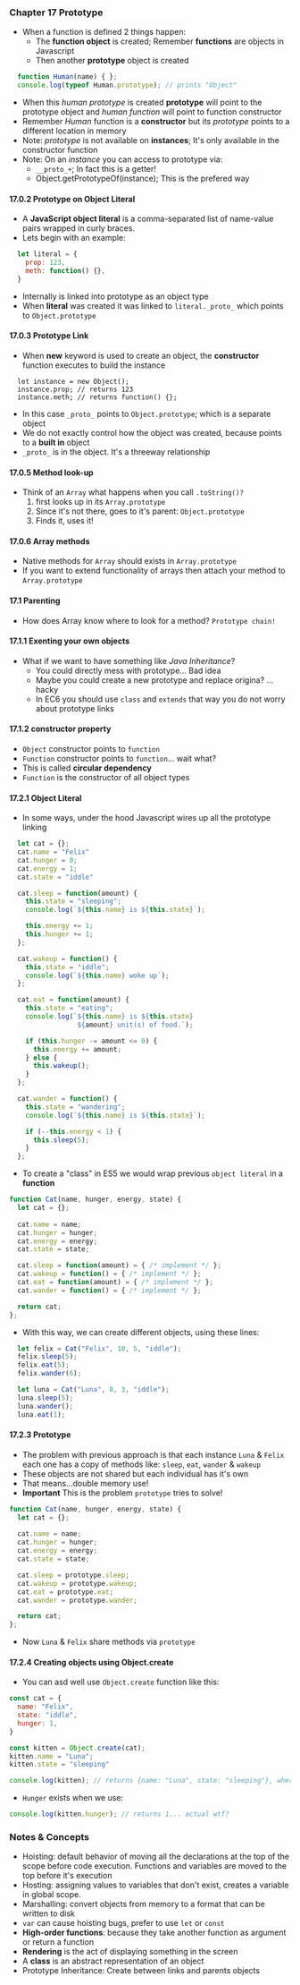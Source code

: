 ### Chapter 17 Prototype
- When a function is defined 2 things happen:
  - The **function object** is created; Remember **functions** are objects in Javascript
  - Then another **prototype** object is created
```javascript
  function Human(name) { };
  console.log(typeof Human.prototype); // prints "Object"
```
- When this _human prototype_ is created **prototype** will point to the prototype object and _human function_ will point to function constructor
- Remember _Human_ function is a **constructor** but its _prototype_ points to a different location in memory
- Note: _prototype_ is not available on **instances**; It's only available in the constructor function
- Note: On an _instance_ you can access to prototype via:
  - `__proto_+`; In fact this is a getter!
  - Object.getPrototypeOf(instance); This is the prefered way

#### 17.0.2 Prototype on Object Literal
- A **JavaScript object literal** is a comma-separated list of name-value pairs wrapped in curly braces.
- Lets begin with an example:
```javascript
  let literal = {
    prop: 123,
    meth: function() {},
  }
```
- Internally is linked into prototype as an object type
- When **literal** was created it was linked to `literal._proto_` which points to `Object.prototype`

#### 17.0.3 Prototype Link
- When **new** keyword is used to create an object, the **constructor** function executes to build the instance
```
  let instance = new Object();
  instance.prop; // returns 123
  instance.meth; // returns function() {};
```
- In this case `_proto_` points to `Object.prototype`; which is a separate object
- We do not exactly control how the object was created, because points to a **built in** object
- `_proto_` is in the object. It's a threeway relationship

#### 17.0.5 Method look-up
- Think of an `Array` what happens when you call `.toString()?`
  1. first looks up in its `Array.prototype`
  2. Since it's not there, goes to it's parent: `Object.prototype`
  3. Finds it, uses it!

#### 17.0.6 Array methods
- Native methods for `Array` should exists in `Array.prototype`
- If you want to extend functionality of arrays then attach your method to `Array.prototype`

#### 17.1 Parenting
- How does Array know where to look for a method? `Prototype chain!`

#### 17.1.1 Exenting your own objects
- What if we want to have something like _Java Inheritance_?
  - You could directly mess with prototype... Bad idea
  - Maybe you could create a new prototype and replace origina? ... hacky
  - In EC6 you should use `class` and `extends` that way you do not worry about prototype links

#### 17.1.2 constructor property
- `Object` constructor points to `function`
- `Function` constructor points to `function`... wait what?
- This is called **circular dependency**
- `Function` is the constructor of all object types

#### 17.2.1 Object Literal
- In some ways, under the hood Javascript wires up all the prototype linking
```javascript
  let cat = {};
  cat.name = "Felix"
  cat.hunger = 0;
  cat.energy = 1;
  cat.state = "iddle"

  cat.sleep = function(amount) {
    this.state = "sleeping";
    console.log(`${this.name} is ${this.state}`);

    this.energy += 1;
    this.hunger += 1;
  };

  cat.wakeup = function() {
    this.state = "iddle";  
    console.log(`${this.name} woke up`);
  };

  cat.eat = function(amount) {
    this.state = "eating";
    console.log(`${this.name} is ${this.state}
                 ${amount} unit(s) of food.`);

    if (this.hunger -= amount <= 0) {
      this.energy += amount;
    } else {
      this.wakeup();
    }
  };

  cat.wander = function() {
    this.state = "wandering";
    console.log(`${this.name} is ${this.state}`);

    if (--this.energy < 1) {
      this.sleep(5);
    }
  };
```
- To create a "class" in ES5 we would wrap previous `object literal` in a **function**
```javascript
function Cat(name, hunger, energy, state) {
  let cat = {};
  
  cat.name = name;
  cat.hunger = hunger;
  cat.energy = energy;
  cat.state = state;

  cat.sleep = function(amount) = { /* implement */ };
  cat.wakeup = function() = { /* implement */ };
  cat.eat = function(amount) = { /* implement */ };
  cat.wander = function() = { /* implement */ };

  return cat;
};
```
- With this way, we can create different objects, using these lines:
```javascript
  let felix = Cat("Felix", 10, 5, "iddle");
  felix.sleep(5);
  felix.eat(5);
  felix.wander(6);

  let luna = Cat("Luna", 8, 3, "iddle");
  luna.sleep(5);
  luna.wander();
  luna.eat(1);
```

#### 17.2.3 Prototype
- The problem with previous approach is that each instance `Luna` & `Felix` each one has a copy of methods like: `sleep`, `eat`, `wander` & `wakeup`
- These objects are not shared but each individual has it's own
- That means...double memory use!
- **Important** This is the problem `prototype` tries to solve!
```javascript
function Cat(name, hunger, energy, state) {
  let cat = {};
  
  cat.name = name;
  cat.hunger = hunger;
  cat.energy = energy;
  cat.state = state;

  cat.sleep = prototype.sleep;
  cat.wakeup = prototype.wakeup;
  cat.eat = prototype.eat;
  cat.wander = prototype.wander;

  return cat;
};
```
- Now `Luna` & `Felix` share methods via `prototype`

#### 17.2.4 Creating objects using Object.create
- You can asd well use `Object.create` function like this:
```javascript
const cat = {
  name: "Felix",
  state: "iddle",
  hunger: 1,
}

const kitten = Object.create(cat);
kitten.name = "Luna";
kitten.state = "sleeping"

console.log(kitten); // returns {name: "Luna", state: "sleeping"}, where's hunger property??
```
- `Hunger` exists when we use:
```javascript
console.log(kitten.hunger); // returns 1... actual wtf?
```



### Notes & Concepts
- Hoisting: default behavior of moving all the declarations at the top of the scope before code execution. Functions and variables are moved to the top before it's execution
- Hosting: assigning values to variables that don't exist, creates a variable in global scope.
- Marshalling: convert objects from memory to a format that can be written to disk
- `var` can cause hoisting bugs, prefer to use `let` or `const`
- **High-order functions**: because they take another function as argument or return a function
- **Rendering** is the act of displaying something in the screen
- A **class** is an abstract representation of an object
- Prototype Inheritance: Create between links and parents objects
